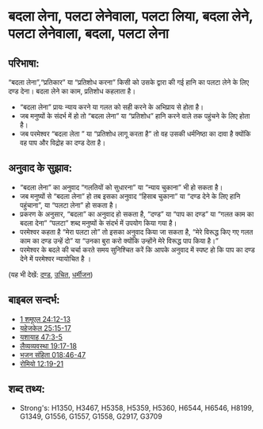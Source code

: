 # बदला लेना, पलटा लेनेवाला, पलटा लिया, बदला लेने, पलटा लेनेवाला, बदला, पलटा लेना #

## परिभाषा: ##

“बदला लेना”,“प्रतिकार” या “प्रतिशोध करना” किसी को उसके द्वारा की गई हानि का पलटा लेने के लिए दण्ड देना। बदला लेने का काम, प्रतिशोध कहलाता है।

* “बदला लेना” प्रायः न्याय करने या गलत को सही करने के अभिप्राय से होता है।
* जब मनुष्यों के संदर्भ में हो तो “बदला लेना” या “प्रतिशोध” हानि करने वाले तक पहुंचने के लिए होता है।
* जब परमेश्वर “बदला लेता ” या “प्रतिशोध लागू करता है” तो वह उसकी धर्मनिष्ठा का दावा है क्योंकि वह पाप और विद्रोह का दण्ड देता है।

## अनुवाद के सुझाव: ##

* “बदला लेना” का अनुवाद “गलतियों को सुधारना” या “न्याय चुकाना” भी हो सकता है।
* जब मनुष्यों से “बदला लेना” हो तब इसका अनुवाद “हिसाब चुकाना” या “दण्ड देने के लिए हानि पहुंचाना”, या “पलटा लेना” हो सकता है।
* प्रकरण के अनुसार, “बदला” का अनुवाद हो सकता है, “दण्ड” या “पाप का दण्ड” या “गलत काम का बदला देना”  “पलटा” शब्द मनुष्यों के संदर्भ में उपयोग किया गया है।
* परमेश्वर कहता है “मेरा पलटा लो” तो इसका अनुवाद किया जा सकता है, “मेरे विरूद्ध किए गए गलत काम का दण्ड उन्हें दो” या “उनका बुरा करो क्योंकि उन्होंने मेरे विरूद्ध पाप किया है।”
* परमेश्वर के बदले की चर्चा करते समय सुनिश्चित करें कि आपके अनुवाद में स्पष्ट हो कि पाप का दण्ड देने में परमेश्वर न्यायोचित है ।

(यह भी देखें: [दण्ड](../other/punish.md), [उचित](../kt/justice.md), [धर्मीजन](../kt/righteous.md))

## बाइबल सन्दर्भ: ##

* [1 शमूएल 24:12-13](rc://hi/tn/help/1sa/24/12)
* [यहेजकेल 25:15-17](rc://hi/tn/help/ezk/25/15)
* [यशायाह 47:3-5](rc://hi/tn/help/isa/47/03)
* [लैव्यव्यवस्था 19:17-18](rc://hi/tn/help/lev/19/17)
* [भजन संहिता 018:46-47](rc://hi/tn/help/psa/018/046)
* [रोमियो 12:19-21](rc://hi/tn/help/rom/12/19)

## शब्द तथ्य: ##

* Strong's: H1350, H3467, H5358, H5359, H5360, H6544, H6546, H8199, G1349, G1556, G1557, G1558, G2917, G3709
